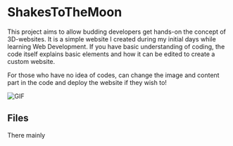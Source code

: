 # ShakesToTheMoon

This project aims to allow budding developers get hands-on the concept of 3D-websites. It is a simple website I created during my initial days while learning Web Development. If you have basic understanding of coding, the code itself explains basic elements and how it can be edited to create a custom website.

For those who have no idea of codes, can change the image and content part in the code and deploy the website if they wish to!

![GIF](https://github.com/thefitcoder/GIfs/blob/main/Gif-min.gif)

## Files

There mainly 
